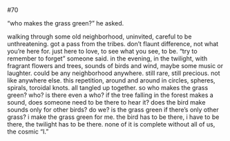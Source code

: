 #70

“who makes the grass green?” he asked.

walking through some old neighborhood, uninvited, careful to be unthreatening. got a pass from the tribes. don’t flaunt difference, not what you’re here for. just here to love, to see what you see, to be. “try to remember to forget” someone said. in the evening, in the twilight, with fragrant flowers and trees, sounds of birds and wind, maybe some music or laughter. could be any neighborhood anywhere. still rare, still precious. not like anywhere else. this repetition, around and around in circles, spheres, spirals, toroidal knots. all tangled up together. so who makes the grass green? who? is there even a who? if the tree falling in the forest makes a sound, does someone need to be there to hear it? does the bird make sounds only for other birds? do we? is the grass green if there’s only other grass? i make the grass green for me. the bird has to be there, i have to be there, the twilight has to be there. none of it is complete without all of us, the cosmic “I.”